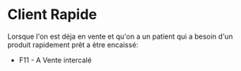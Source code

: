 # Client Rapide

Lorsque l'on est déja en vente et qu'on a un patient qui a besoin d'un produit rapidement prêt a ètre encaissé:

- F11 - A Vente intercalé